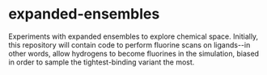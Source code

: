expanded-ensembles
==================

Experiments with expanded ensembles to explore chemical space. Initially, this repository will contain code to perform fluorine scans on ligands--in other words, allow hydrogens to become fluorines in the simulation, biased in order to sample the tightest-binding variant the most. 

